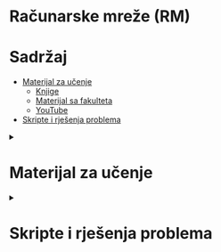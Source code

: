 # Računarske mreže (RM)

# Sadržaj
- [Materijal za učenje](#materijal-za-ucenje)
  - [Knjige](#knjige)
  - [Materijal sa fakulteta](#FET)
  - [YouTube](#youtube)
- [Skripte i rješenja problema](#skripte-i-rješenja-problema)

<details>

<summary><h1>Materijal za učenje</h1></summary>

## [Knjige](./Literatura/)
- [Computer Networks - Andrew S. Tanenbaum, 5th Edition](./Literatura/Computer_Networks_-_5th_edition.pdf)
- [Computer Networks, a systems approach - Larry L. Peterson, 4th Edition](./Literatura/Computer_Networks_a_systems_approach_-_4th_edition.pdf)
- [Computer Networks, a systems approach - Larry L. Peterson, 5th Edition](./Literatura/Computer_Networks_a_systems_approach_-_5th_edition.pdf)
- [Computer Networks, a top down approach - James F. Kurose, 7th Edition](./Literatura/Computer_Networking_a_top_down_approach_-_7th_edition.pdf)


## FET

### [Predavanja](./Predavanja)
Bilješke sa predavanja.

### [Prezentacije](./Prezentacije)
Profesorove prezentacije iz predmeta.

### [Vježbe](./Vjezbe)
Primjeri i fajlovi sa vježbi.
Također su dodane skripte koje u Cloonix-u naprave mrežu kakva treba biti kada se vježba pravilno odradi.


## YouTube

### DNS
- [DNS Explained in 100 Seconds](https://www.youtube.com/watch?v=UVR9lhUGAyU)
- [How a DNS Server (Domain Name System) works.](https://www.youtube.com/watch?v=mpQZVYPuDGU)
- [How DNS Works - Computerphile](https://www.youtube.com/watch?v=uOfonONtIuk)
- [What is DNS?](https://www.youtube.com/watch?v=NiQTs9DbtW4)

</details>


<details>

<summary><h1>Skripte i rješenja problema</h1></summary>

<details>
<summary><h2>Komande za otvoranje sniffera sa imenom<h2></summary>

Komanda (bash funkcija) `open_cloonix_pcap` koja se inače koristi na vježbama ima par nedostataka.
Kada se otvori jedan Wireshark, da bi se otvorio sljedeći mora se koristiti `CTRL + z`, `bg` i slično.
Dalje, teško je razlikovati Wireshark-e kada ih ima više otvorenih, u svim instancama naziv prozora je isti.

Zbog toga sam napravio naredne dvije funkcije koje možete dodati u svoj `~/.bashrc` i zatim koristiti.

Funkcija `open_pcap` radi na isti način kao i `open_cloonix_pcap`, ali popravlja navedene nedostatke.
Nije potrebno koristiti `CTRL + z` i slično, iako može tako izgledati zbog Wireshark outputa u terminalu.
Možete jednostavno odma pisati komande ili eventualno pomoću `CTRL + c` vratiti cursor ili pomoću `CTRL + l` očistiti ekran.
Na vrhu Wireshark prozora ce pisati ime sniffera za koji je on otvoren.
```bash
open_pcap ()
{
  pipe_path=/tmp
  sniffer=$(find /opt1/cloonix_data -name "*.pcap" | fzy)
  name=$(echo "$sniffer" | sed -e "s/.*\/\(.*\)\..*/\1/")
  pipe=$pipe_path/$name
  [ ! -f $pipe ] && mkfifo $pipe
  tail -f -c +0 "$sniffer" >> $pipe &
  wireshark-gtk -k -i $pipe &
}
```

Funkcija `open_sniffers` otvora sve sniffere koji su upaljeni od početka simulacije.
```bash
open_sniffers ()
{
  pipe_path=/tmp
  sniffers=$(find /opt1/cloonix_data -name "*.pcap")

  for s in $sniffers; do
    name=$(echo "$s" | sed -e "s/.*\/\(.*\)\..*/\1/")
    pipe=$pipe_path/$name
    [ ! -f $pipe ] && mkfifo $pipe
    tail -f -c +0 "$s" >> $pipe &
    wireshark-gtk -k -i $pipe &
  done
}
```

*Dodatna napomena*: \
Ako želite očistiti Wireshark output možete isključiti pa ponovo uključiti sniffer i ponovo upaliti Wireshark.

---
</details>


<details>
<summary><h2>Konfiguracija Cloonix KVM terminala</h2></summary>

Ispostavilo se da ništa od ovog ispod nije potrebno, ali ću ostaviti ako nekog bude zanimalo ili najnovije rješenje ne bude radilo.
Sve što treba je da se napravi fajl `.Xdefaults` u `$HOME` (tj. `~/.Xdefaults`) i unutar njega upiše konfiguracija terminala.
U dijelu *Novije rješenje* je objašnjena konfiguracija terminala.


Kolega **Irmel Haskić** je našao način da se poveća font u terminalu od KVM uređaja i napisao sljedeću skriptu:
<details>
<summary><h4>Skripta - Irmel Haskić</h4></summary>

``` bash
#!/bin/bash

cat > "$HOME/urxvt_font_setup" <<EOF
URxvt.font: xft:Monospace:size=14
URxvt.foreground: #eeeeec
URxvt.background: #300a24
EOF

if ! grep -q "cloonix_net()" "$HOME/.bashrc"; then
  cat << 'EOF' >> "$HOME/.bashrc"
cloonix_net() {
  xrdb -merge "$HOME/urxvt_font_setup"
  command cloonix_net "$@"
}
EOF
fi

source "$HOME/.bashrc"
```
</details>

Skripta radi ok, ali ima problema kada se `cloonix_net` pokreće pomoću skripti (npr. [routing.sh](./Vjezbe/v3/routing.sh)).

Slijedi novije rješenje koje sam smislio, a ako nekog zanima, nakon rješenja je objašnjenje zašto prvobitna skripta ne radi i kako i zašto radi novo rješenje.

***Još jednom napominjem, nije potrebna nikakva skripta, ovo sam ostavio jer sam već ispisao i žao mi je izbrisati :)*** \
***Sve što je potrebno je da se konfiguracija objašnjena u dijelu "Novije rješenje" upiše u `~/.Xdefaults`.***

Napisao sam skriptu [`setup_cloonix_conf.sh`](./setup_cloonix_conf.sh) koja radi sve što treba za novo rješenje.
Unutar skripte možete promijeniti naziv i path do fajla u koji želite pisati konfiguraciju.

<details>
<summary><h3>Novije rješenje</h3></summary>

Ovo rješenje čita konfiguracijske podatke iz fajla `~/.cloonix_conf`.
Potrebno je ove dvije linije koda unutar funkcije `cloonix_net` iz orginalne skripte upisati u fajl `~/.local/bin/cloonix_net` uz neke izmjene:
``` bash
xrdb -merge $HOME/.cloonix_conf
. /usr/local/bin/cloonix_net "$@"
```
Ovom fajlu je potrebno dati executable permisije pomoću `chmox +x ~/.local/bin/cloonix_net`.

***BITNI DIO ZA `~/.Xdefaults`:***

Unutar fajla `.cloonix_conf` (odnosno `~/.Xdefaults`) je potrebno dodati konfiguracijske podatke kao npr.:
```
urxvt.font: xft:Monospace:size=14
urxvt.foreground: #eeeeee
urxvt.background: #222222
```

Font se mijenja u formatu `xft:IME_FONTA:size=VELICINA`.
Ako želite neki drugi font, možete unutar KVM terminala izvrsiti komandu `fc-list` koja će ispisati instalirane fontove.
`foreground` je boja slova, a `background` je boja pozadine, u hex RGB formatu 
(prve dvije hex cifre su nivo crvene boje, druge dvije nivo zelene i zadnje dvije nivo plave boje).

Možete također napraviti providnu pozadinu pomoću rgba (red-green-blue-alpha) formata kao:
```
urxvt.font: xft:Monospace:size=14
urxvt.foreground: #eeeeee
urxvt.depth: 32
urxvt.background: rgba:0000/0000/2222/cccc
```

Prvi dio je ponovo za crvenu boju, drugi za zelenu, treći za plavu i četvrti dio predstavlja providnost gdje je `0000` skroz providno, a `ffff` nikako providno.
Potrebno je također dodati `depth` parametar.

</details>

<details>
<summary><h3>Opis novijeg rješenja</h3></summary>

Prvobitno rješenje ne radi zato jer bash skripte ne vide funkcije definisane u `~/.bashrc`.
Ovo se naivno može riješiti na dva načina.
Prvi je da se unutar svake skripte definise funkcija `cloonix_net` (copy-paste),
a drugi je da se unutar svake skripte source-a `~/.bashrc`.
Međutim, ovo bi morali uraditi za svaku skriptu, što je realno previše posla.

Rješenje koje sam smislio iskoristava način na koji bash traži executable fajlove.
Kada napišemo nesto u terminalu, bash pretražuje `$PATH` varijablu za lokacije gdje bi se taj fajl 
(npr. `ls` je executable fajl `/usr/bin/ls`) mogao nalaziti, i to prioritet imaju putanje koje su na početku PATH-a. 
Jedna od putanja u `$PATH` je `/home/$USER/.local/bin`. 
Ova putanja je lokalna (dio korisnikovih fajlova, ne utiče na cijeli sistem), unutar skrivene `.local` direktorije (tako da ne smeta) i najbitnije dio je `$PATH`-a od okruženja.

Dakle, ako unutar `/home/$USER/.local/bin` (naše putanje) napravimo executable fajl sa imenom `cloonix_net`, 
on će se izvrsiti prije "običnog" `cloonix_net`-a koji se nalazi u `/usr/local/bin/` jer se ta putanja nalazi posle naše u `$PATH`. 
Tako da možemo upravo to i uraditi tako što napravimo novi fajl `cloonix_net` u našoj putanji i dadnemo mu executable permisije pomoću `chmod` (ne radi bez permisija).

</details>

---
</details>

<details>

<summary><h2>Problem sa Cloonix-om - ne otvora se GUI</h2></summary>

Prije pokretanja Docker okruženja (`sudo start_container`) potrebno je izvršiti komandu `xhost local:$USER`.

---
</details>


<details>
<summary><h2>Skripta za instalaciju Cloonix-a izvan Docker okruženja</h2></summary>

**KORISNO SAMO ZA PRVE VJEŽBE**

[skripta](./cloonix_install.sh)

Za pokretanje skripte potrebno je izvršiti komandu `. ./cloonix_install.sh` (ili samo `./cloonix_install.sh` ako direktno skinete) u direktoriji u kojoj se nalazi skripta.
Skripta skine sve potrebne resurse, zatim ih odpakuje, instalira Cloonix, doda virtuelne mašine i apparmor profil.
Nakon što skripta uspješno završi ispisati će pokruku `Done`, nakon čega se ***izvan*** Docker okruženja (u *"običnom"* terminalu) pokrenuti Cloonix.

Cloonix se pokreće pomoću `cloonix_net nemo` i zatim `cloonix_gui nemo`.
Ako se pojavi poruka `Port: 45211 is in use` potrebno je izvršiti komandu `pkill cloonix-main-se`, nakon čega bi se Cloonix trebao moći pokrenuti pomoću prethodnih komandi.

Za deinstalaciju Cloonix-a potrebno je izvršiti sljedeće komande:
``` bash
sudo rm -rf /usr/bin/cloonix_*
sudo rm -rf /usr/libexec/cloonix
sudo rm -rf /var/lib/cloonix
```

**Napomena** \
Koristiti default virtuelnu mašinu (*bookworm*).

---
</details>
